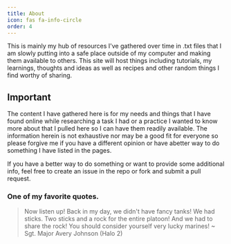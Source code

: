 ```yaml
---
title: About
icon: fas fa-info-circle
order: 4
---
```


This is mainly my hub of resources I've gathered over time in .txt files that I am slowly putting into a safe place outside of my computer and making them available to others. This site will host things including tutorials, my learnings, thoughts and ideas as well as recipes and other random things I find worthy of sharing.

## Important

The content I have gathered here is for my needs and things that I have found online while researching a task I had or a practice I wanted to know more about that I pulled here so I can have them readily available. The information herein is not exhaustive nor may be a good fit for everyone so please forgive me if you have a different opinion or have abetter way to do something I have listed in the pages.

If you have a better way to do something or want to provide some additional info, feel free to create an issue in the repo or fork and submit a pull request.

### One of my favorite quotes.

> Now listen up! Back in my day, we didn't have fancy tanks! We had sticks. Two sticks and a rock for the entire platoon! And we had to share the rock! You should consider yourself very lucky marines!
> ~ Sgt. Major Avery Johnson (Halo 2)
